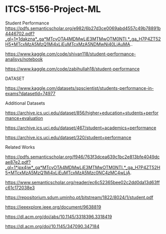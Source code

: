 # ITCS-5156-Project-ML

Student Performance
https://pdfs.semanticscholar.org/e982/6b27d3ce0069abd4557c49b78891b4446702.pdf?_gl=1*1dakzna*_ga*MTcyOTA4MDMwLjE3MTMwOTM0NTI.*_ga_H7P4ZT52H5*MTcxMzA5MzQ1Mi4xLjEuMTcxMzA5NDMwNi40LjAuMA..

https://www.kaggle.com/code/shivan118/student-performance-analisys/notebook

https://www.kaggle.com/code/zabihullah18/student-performance

DATASET

https://www.kaggle.com/datasets/spscientist/students-performance-in-exams?datasetId=74977

Additional Datasets

https://archive.ics.uci.edu/dataset/856/higher+education+students+performance+evaluation

https://archive.ics.uci.edu/dataset/467/student+academics+performance

https://archive.ics.uci.edu/dataset/320/student+performance

Related Works

https://pdfs.semanticscholar.org/f946/763f3dcea639c1bc2e813bfe4049dcae87e2.pdf?_gl=1*ipx4jw*_ga*MTcyOTA4MDMwLjE3MTMwOTM0NTI.*_ga_H7P4ZT52H5*MTcxMzA5MzQ1Mi4xLjEuMTcxMzA5Mzc0NC4zMC4wLjA.

https://www.semanticscholar.org/reader/ec6c52365bee02c2dd0da13d63ffc61c172038e3

https://repositorium.sdum.uminho.pt/bitstream/1822/8024/1/student.pdf

https://ieeexplore.ieee.org/document/9638819

https://dl.acm.org/doi/abs/10.1145/3318396.3318419

https://dl.acm.org/doi/10.1145/347090.347184
